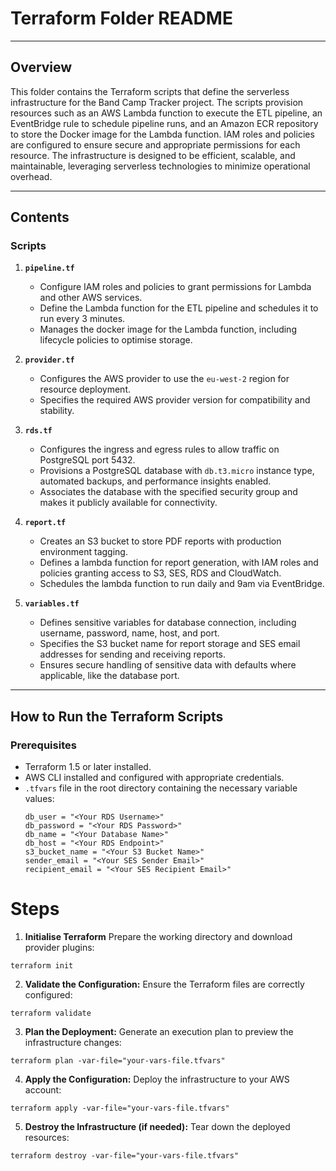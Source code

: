 # **Terraform Folder README**

---

## **Overview**

This folder contains the Terraform scripts that define the serverless infrastructure for the Band Camp Tracker project. The scripts provision resources such as an AWS Lambda function to execute the ETL pipeline, an EventBridge rule to schedule pipeline runs, and an Amazon ECR repository to store the Docker image for the Lambda function. IAM roles and policies are configured to ensure secure and appropriate permissions for each resource. The infrastructure is designed to be efficient, scalable, and maintainable, leveraging serverless technologies to minimize operational overhead.

---

## **Contents**

### **Scripts**
1. **`pipeline.tf`**
    - Configure IAM roles and policies to grant permissions for Lambda and other AWS services.
    - Define the Lambda function for the ETL pipeline and schedules it to run every 3 minutes.
    - Manages the docker image for the Lambda function, including lifecycle policies to optimise storage.

2. **`provider.tf`**
    - Configures the AWS provider to use the `eu-west-2` region for resource deployment.
    - Specifies the required AWS provider version for compatibility and stability.

3. **`rds.tf`**
    - Configures the ingress and egress rules to allow traffic on PostgreSQL port 5432.
    - Provisions a PostgreSQL database with `db.t3.micro` instance type, automated backups, and performance insights enabled.
    - Associates the database with the specified security group and makes it publicly available for connectivity.

4. **`report.tf`**
    - Creates an S3 bucket to store PDF reports with production environment tagging.
    - Defines a lambda function for report generation, with IAM roles and policies granting access to S3, SES, RDS and CloudWatch.
    - Schedules the lambda function to run daily and 9am via EventBridge.

5. **`variables.tf`**
    - Defines sensitive variables for database connection, including username, password, name, host, and port.
    - Specifies the S3 bucket name for report storage and SES email addresses for sending and receiving reports.
    - Ensures secure handling of sensitive data with defaults where applicable, like the database port.

---

## **How to Run the Terraform Scripts**

### **Prerequisites**
- Terraform 1.5 or later installed.
- AWS CLI installed and configured with appropriate credentials.
- `.tfvars` file in the root directory containing the necessary variable values:
    ```
    db_user = "<Your RDS Username>"
    db_password = "<Your RDS Password>"
    db_name = "<Your Database Name>"
    db_host = "<Your RDS Endpoint>"
    s3_bucket_name = "<Your S3 Bucket Name>"
    sender_email = "<Your SES Sender Email>"
    recipient_email = "<Your SES Recipient Email>"
    ```

# **Steps**

1. **Initialise Terraform**
Prepare the working directory and download provider plugins:
```
terraform init
```

2. **Validate the Configuration:**
Ensure the Terraform files are correctly configured:
```
terraform validate
```

3. **Plan the Deployment:**
Generate an execution plan to preview the infrastructure changes:
```
terraform plan -var-file="your-vars-file.tfvars"
```

4. **Apply the Configuration:**
Deploy the infrastructure to your AWS account:
```
terraform apply -var-file="your-vars-file.tfvars"
```

5. **Destroy the Infrastructure (if needed):**
Tear down the deployed resources:
```
terraform destroy -var-file="your-vars-file.tfvars"
```